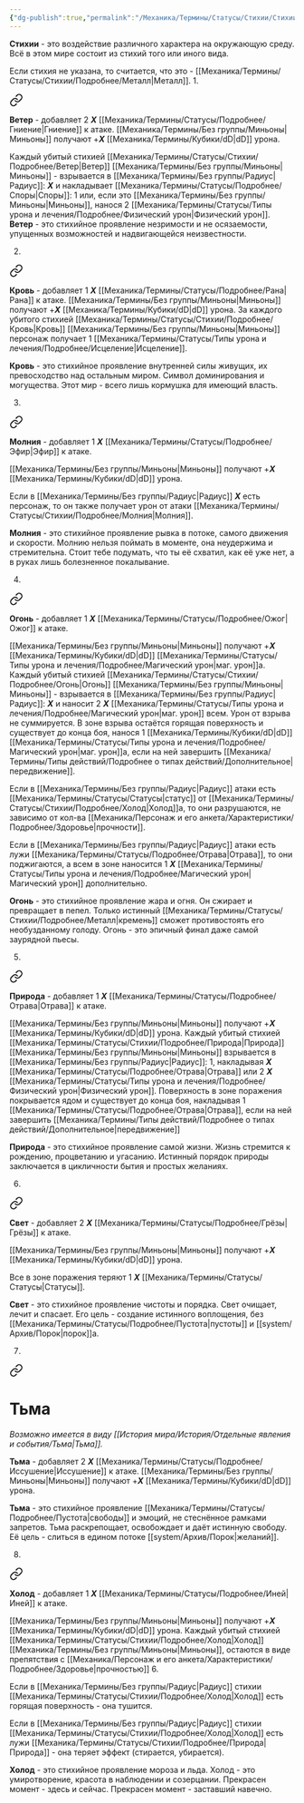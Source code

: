 ```yaml
---
{"dg-publish":true,"permalink":"/Механика/Термины/Статусы/Стихии/Стихии/","noteIcon":"","created":"2025-09-23T11:54:42.512+03:00","updated":"2025-09-24T18:54:35.213+03:00"}
---
```



**Стихии** - это воздействие различного характера на окружающую среду. Всё в этом мире состоит из стихий того или иного вида. 

Если стихия не указана, то считается, что это - [[Механика/Термины/Статусы/Стихии/Подробнее/Металл\|Металл]].
1. 
<div class="transclusion internal-embed is-loaded"><a class="markdown-embed-link" href="/Механика/Термины/Статусы/Стихии/Подробнее/Ветер/" aria-label="Open link"><svg xmlns="http://www.w3.org/2000/svg" width="24" height="24" viewBox="0 0 24 24" fill="none" stroke="currentColor" stroke-width="2" stroke-linecap="round" stroke-linejoin="round" class="svg-icon lucide-link"><path d="M10 13a5 5 0 0 0 7.54.54l3-3a5 5 0 0 0-7.07-7.07l-1.72 1.71"></path><path d="M14 11a5 5 0 0 0-7.54-.54l-3 3a5 5 0 0 0 7.07 7.07l1.71-1.71"></path></svg></a><div class="markdown-embed">





**Ветер** - добавляет 2 ***Х*** [[Механика/Термины/Статусы/Подробнее/Гниение\|Гниение]] к атаке.
[[Механика/Термины/Без группы/Миньоны\|Миньоны]] получают +***Х*** [[Механика/Термины/Кубики/dD\|dD]] урона. 

Каждый убитый стихией [[Механика/Термины/Статусы/Стихии/Подробнее/Ветер\|Ветер]] [[Механика/Термины/Без группы/Миньоны\|Миньоны]] - взрывается в [[Механика/Термины/Без группы/Радиус\|Радиус]]: ***Х*** и накладывает [[Механика/Термины/Статусы/Подробнее/Споры\|Споры]]: 1 или, если это [[Механика/Термины/Без группы/Миньоны\|Миньоны]], нанося 2 [[Механика/Термины/Статусы/Типы урона и лечения/Подробнее/Физический урон\|Физический урон]]. 
**Ветер** - это стихийное проявление незримости и не осязаемости, упущенных возможностей и надвигающейся неизвестности. 

</div></div>


2. 
<div class="transclusion internal-embed is-loaded"><a class="markdown-embed-link" href="/Механика/Термины/Статусы/Стихии/Подробнее/Кровь/" aria-label="Open link"><svg xmlns="http://www.w3.org/2000/svg" width="24" height="24" viewBox="0 0 24 24" fill="none" stroke="currentColor" stroke-width="2" stroke-linecap="round" stroke-linejoin="round" class="svg-icon lucide-link"><path d="M10 13a5 5 0 0 0 7.54.54l3-3a5 5 0 0 0-7.07-7.07l-1.72 1.71"></path><path d="M14 11a5 5 0 0 0-7.54-.54l-3 3a5 5 0 0 0 7.07 7.07l1.71-1.71"></path></svg></a><div class="markdown-embed">





**Кровь** - добавляет 1 ***Х*** [[Механика/Термины/Статусы/Подробнее/Рана\|Рана]] к атаке.
[[Механика/Термины/Без группы/Миньоны\|Миньоны]] получают +***Х*** [[Механика/Термины/Кубики/dD\|dD]] урона. За каждого убитого стихией [[Механика/Термины/Статусы/Стихии/Подробнее/Кровь\|Кровь]] [[Механика/Термины/Без группы/Миньоны\|Миньоны]] персонаж получает 1 [[Механика/Термины/Статусы/Типы урона и лечения/Подробнее/Исцеление\|Исцеление]]. 

**Кровь** - это стихийное проявление внутренней силы живущих, их превосходство над остальным миром. Символ доминирования и могущества. Этот мир - всего лишь кормушка для имеющий власть.

</div></div>

3. 
<div class="transclusion internal-embed is-loaded"><a class="markdown-embed-link" href="/Механика/Термины/Статусы/Стихии/Подробнее/Молния/" aria-label="Open link"><svg xmlns="http://www.w3.org/2000/svg" width="24" height="24" viewBox="0 0 24 24" fill="none" stroke="currentColor" stroke-width="2" stroke-linecap="round" stroke-linejoin="round" class="svg-icon lucide-link"><path d="M10 13a5 5 0 0 0 7.54.54l3-3a5 5 0 0 0-7.07-7.07l-1.72 1.71"></path><path d="M14 11a5 5 0 0 0-7.54-.54l-3 3a5 5 0 0 0 7.07 7.07l1.71-1.71"></path></svg></a><div class="markdown-embed">





**Молния** - добавляет 1 ***Х*** [[Механика/Термины/Статусы/Подробнее/Эфир\|Эфир]] к атаке.

[[Механика/Термины/Без группы/Миньоны\|Миньоны]] получают +***Х*** [[Механика/Термины/Кубики/dD\|dD]] урона. 

Если в [[Механика/Термины/Без группы/Радиус\|Радиус]] ***Х*** есть персонаж, то он также получает урон от атаки [[Механика/Термины/Статусы/Стихии/Подробнее/Молния\|Молния]]. 

**Молния** - это стихийное проявление рывка в потоке, самого движения и скорости. Молнию нельзя поймать в моменте, она неудержима и стремительна. Стоит тебе подумать, что ты её схватил, как её уже нет, а в руках лишь болезненное покалывание. 

</div></div>

4. 
<div class="transclusion internal-embed is-loaded"><a class="markdown-embed-link" href="/Механика/Термины/Статусы/Стихии/Подробнее/Огонь/" aria-label="Open link"><svg xmlns="http://www.w3.org/2000/svg" width="24" height="24" viewBox="0 0 24 24" fill="none" stroke="currentColor" stroke-width="2" stroke-linecap="round" stroke-linejoin="round" class="svg-icon lucide-link"><path d="M10 13a5 5 0 0 0 7.54.54l3-3a5 5 0 0 0-7.07-7.07l-1.72 1.71"></path><path d="M14 11a5 5 0 0 0-7.54-.54l-3 3a5 5 0 0 0 7.07 7.07l1.71-1.71"></path></svg></a><div class="markdown-embed">




**Огонь** - добавляет 1 ***Х*** [[Механика/Термины/Статусы/Подробнее/Ожог\|Ожог]] к атаке. 

[[Механика/Термины/Без группы/Миньоны\|Миньоны]] получают +***Х*** [[Механика/Термины/Кубики/dD\|dD]] [[Механика/Термины/Статусы/Типы урона и лечения/Подробнее/Магический урон\|маг. урон]]а. 
Каждый убитый стихией [[Механика/Термины/Статусы/Стихии/Подробнее/Огонь\|Огонь]] [[Механика/Термины/Без группы/Миньоны\|Миньоны]] - взрывается в [[Механика/Термины/Без группы/Радиус\|Радиус]]: ***Х*** и наносит 2 ***Х*** [[Механика/Термины/Статусы/Типы урона и лечения/Подробнее/Магический урон\|маг. урон]] всем. Урон от взрыва не суммируется. В зоне взрыва остаётся горящая поверхность и существует до конца боя, нанося 1 [[Механика/Термины/Кубики/dD\|dD]] [[Механика/Термины/Статусы/Типы урона и лечения/Подробнее/Магический урон\|маг. урон]]а, если на ней завершить [[Механика/Термины/Типы действий/Подробнее о типах действий/Дополнительное\|передвижение]].

Если в [[Механика/Термины/Без группы/Радиус\|Радиус]] атаки есть [[Механика/Термины/Статусы/Статусы\|статус]] от [[Механика/Термины/Статусы/Стихии/Подробнее/Холод\|Холод]]а, то они разрушаются, не зависимо от кол-ва [[Механика/Персонаж и его анкета/Характеристики/Подробнее/Здоровье\|прочности]]. 

Если в [[Механика/Термины/Без группы/Радиус\|Радиус]] атаки есть лужи [[Механика/Термины/Статусы/Подробнее/Отрава\|Отрава]], то они поджигаются, а всем в зоне наносится 1 ***Х*** [[Механика/Термины/Статусы/Типы урона и лечения/Подробнее/Магический урон\|Магический урон]] дополнительно. 

**Огонь** - это стихийное проявление жара и огня. Он сжирает и превращает в пепел. Только истинный [[Механика/Термины/Статусы/Стихии/Подробнее/Металл\|кремень]] сможет противостоять его необузданному голоду. Огонь - это эпичный финал даже самой заурядной пьесы. 

</div></div>

5. 
<div class="transclusion internal-embed is-loaded"><a class="markdown-embed-link" href="/Механика/Термины/Статусы/Стихии/Подробнее/Природа/" aria-label="Open link"><svg xmlns="http://www.w3.org/2000/svg" width="24" height="24" viewBox="0 0 24 24" fill="none" stroke="currentColor" stroke-width="2" stroke-linecap="round" stroke-linejoin="round" class="svg-icon lucide-link"><path d="M10 13a5 5 0 0 0 7.54.54l3-3a5 5 0 0 0-7.07-7.07l-1.72 1.71"></path><path d="M14 11a5 5 0 0 0-7.54-.54l-3 3a5 5 0 0 0 7.07 7.07l1.71-1.71"></path></svg></a><div class="markdown-embed">





**Природа** - добавляет 1 ***Х*** [[Механика/Термины/Статусы/Подробнее/Отрава\|Отрава]] к атаке.

[[Механика/Термины/Без группы/Миньоны\|Миньоны]] получают +***Х*** [[Механика/Термины/Кубики/dD\|dD]] урона. Каждый убитый стихией [[Механика/Термины/Статусы/Стихии/Подробнее/Природа\|Природа]] [[Механика/Термины/Без группы/Миньоны\|Миньоны]] взрывается в [[Механика/Термины/Без группы/Радиус\|Радиус]]: 1, накладывая ***Х*** [[Механика/Термины/Статусы/Подробнее/Отрава\|Отрава]] или 2 ***Х*** [[Механика/Термины/Статусы/Типы урона и лечения/Подробнее/Физический урон\|Физический урон]]. Поверхность в зоне поражения покрывается ядом и существует до конца боя, накладывая 1 [[Механика/Термины/Статусы/Подробнее/Отрава\|Отрава]], если на ней завершить [[Механика/Термины/Типы действий/Подробнее о типах действий/Дополнительное\|передвижение]]

**Природа** - это стихийное проявление самой жизни. Жизнь стремится к рождению, процветанию и угасанию. Истинный порядок природы заключается в цикличности бытия и простых желаниях. 

</div></div>

6. 
<div class="transclusion internal-embed is-loaded"><a class="markdown-embed-link" href="/Механика/Термины/Статусы/Стихии/Подробнее/Свет/" aria-label="Open link"><svg xmlns="http://www.w3.org/2000/svg" width="24" height="24" viewBox="0 0 24 24" fill="none" stroke="currentColor" stroke-width="2" stroke-linecap="round" stroke-linejoin="round" class="svg-icon lucide-link"><path d="M10 13a5 5 0 0 0 7.54.54l3-3a5 5 0 0 0-7.07-7.07l-1.72 1.71"></path><path d="M14 11a5 5 0 0 0-7.54-.54l-3 3a5 5 0 0 0 7.07 7.07l1.71-1.71"></path></svg></a><div class="markdown-embed">




**Свет** - добавляет 2 ***Х*** [[Механика/Термины/Статусы/Подробнее/Грёзы\|Грёзы]] к атаке.

[[Механика/Термины/Без группы/Миньоны\|Миньоны]] получают +***Х*** [[Механика/Термины/Кубики/dD\|dD]] урона.

Все в зоне поражения теряют 1 ***Х*** [[Механика/Термины/Статусы/Статусы\|Статусы]]. 

**Свет** - это стихийное проявление чистоты и порядка. Свет очищает, лечит и спасает. Его цель - создание истинного воплощения, без [[Механика/Термины/Статусы/Подробнее/Пустота\|пустоты]] и [[system/Архив/Порок\|порок]]а.

</div></div>

7. 
<div class="transclusion internal-embed is-loaded"><a class="markdown-embed-link" href="/Механика/Термины/Статусы/Стихии/Подробнее/Тьма/" aria-label="Open link"><svg xmlns="http://www.w3.org/2000/svg" width="24" height="24" viewBox="0 0 24 24" fill="none" stroke="currentColor" stroke-width="2" stroke-linecap="round" stroke-linejoin="round" class="svg-icon lucide-link"><path d="M10 13a5 5 0 0 0 7.54.54l3-3a5 5 0 0 0-7.07-7.07l-1.72 1.71"></path><path d="M14 11a5 5 0 0 0-7.54-.54l-3 3a5 5 0 0 0 7.07 7.07l1.71-1.71"></path></svg></a><div class="markdown-embed">

<div class="markdown-embed-title">

# Тьма

</div>




*Возможно имеется в виду [[История мира/История/Отдельные явления и события/Тьма\|Тьма]].*

**Тьма** - добавляет 2 ***Х*** [[Механика/Термины/Статусы/Подробнее/Иссушение\|Иссушение]] к атаке.
[[Механика/Термины/Без группы/Миньоны\|Миньоны]] получают +***Х*** [[Механика/Термины/Кубики/dD\|dD]] урона.

**Тьма** - это стихийное проявление [[Механика/Термины/Статусы/Подробнее/Пустота\|свободы]] и эмоций, не стеснённое рамками запретов. Тьма раскрепощает, освобождает и даёт истинную свободу. Её цель - слиться в едином потоке [[system/Архив/Порок\|желаний]]. 

</div></div>

8. 
<div class="transclusion internal-embed is-loaded"><a class="markdown-embed-link" href="/Механика/Термины/Статусы/Стихии/Подробнее/Холод/" aria-label="Open link"><svg xmlns="http://www.w3.org/2000/svg" width="24" height="24" viewBox="0 0 24 24" fill="none" stroke="currentColor" stroke-width="2" stroke-linecap="round" stroke-linejoin="round" class="svg-icon lucide-link"><path d="M10 13a5 5 0 0 0 7.54.54l3-3a5 5 0 0 0-7.07-7.07l-1.72 1.71"></path><path d="M14 11a5 5 0 0 0-7.54-.54l-3 3a5 5 0 0 0 7.07 7.07l1.71-1.71"></path></svg></a><div class="markdown-embed">




**Холод** - добавляет 1 ***Х*** [[Механика/Термины/Статусы/Подробнее/Иней\|Иней]] к атаке.

[[Механика/Термины/Без группы/Миньоны\|Миньоны]] получают +***Х*** [[Механика/Термины/Кубики/dD\|dD]] урона. 
Каждый убитый стихией [[Механика/Термины/Статусы/Стихии/Подробнее/Холод\|Холод]] [[Механика/Термины/Без группы/Миньоны\|Миньоны]], остаются в виде препятствия с [[Механика/Персонаж и его анкета/Характеристики/Подробнее/Здоровье\|прочностью]] 6. 

Если в [[Механика/Термины/Без группы/Радиус\|Радиус]] стихии [[Механика/Термины/Статусы/Стихии/Подробнее/Холод\|Холод]] есть горящая поверхность - она тушится. 

Если в [[Механика/Термины/Без группы/Радиус\|Радиус]] стихии [[Механика/Термины/Статусы/Стихии/Подробнее/Холод\|Холод]] есть лужи [[Механика/Термины/Статусы/Стихии/Подробнее/Природа\|Природа]] - она теряет эффект (стирается, убирается). 

**Холод** - это стихийное проявление мороза и льда. Холод - это умиротворение, красота в наблюдении и созерцании. 
Прекрасен момент - здесь и сейчас. 
Прекрасен момент - заставший навечно. 




</div></div>

